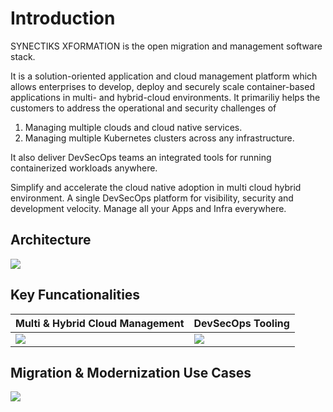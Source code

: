 # Introduction

SYNECTIKS XFORMATION is the open migration and management software stack.

It is a solution-oriented application and cloud management platform which allows enterprises to develop, deploy and securely scale container-based applications in multi- and hybrid-cloud environments. It primariliy helps the customers to address the operational and security challenges of 

1. Managing multiple clouds and cloud native services.
2. Managing multiple Kubernetes clusters across any infrastructure. 

It also deliver DevSecOps teams an integrated tools for running containerized workloads anywhere.

Simplify and accelerate the cloud native adoption in multi cloud hybrid environment. A single DevSecOps platform for visibility, security and development velocity. Manage all your Apps and Infra everywhere.

## Architecture
![](https://i.imgur.com/Wb9xe0S.png)

## Key Funcationalities



| Multi & Hybrid Cloud Management | DevSecOps Tooling|
| -------- | -------- |
| ![](https://i.imgur.com/B10fBo3.png)  | ![](https://i.imgur.com/1vJIXfY.png)   |

## Migration & Modernization Use Cases 

![](https://i.imgur.com/lLPHkAj.png)

